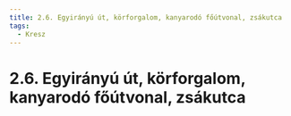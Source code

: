 ```yaml
---
title: 2.6. Egyirányú út, körforgalom, kanyarodó főútvonal, zsákutca
tags:
  - Kresz
---
```


# 2.6. Egyirányú út, körforgalom, kanyarodó főútvonal, zsákutca